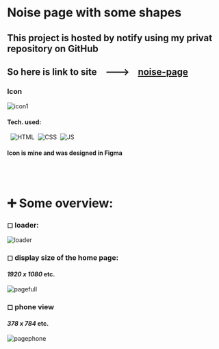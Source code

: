 # Noise page with some shapes
## This project is hosted by notify using my privat repository on GitHub
## So here is link to site &nbsp;&nbsp; ---> &nbsp;&nbsp; **[noise-page](https://noise-page.netlify.app/)**
### Icon 
![icon1](https://github.com/eliya72/PROJECTS/assets/53794805/2ac29e0f-b042-4ec3-8e3f-0fd091c4cfa6)
#### Tech. used:
&nbsp;&nbsp;![HTML](https://img.shields.io/badge/HTML5-E34F26.svg?style=for-the-badge&logo=HTML5&logoColor=white)&nbsp;&nbsp;![CSS](https://img.shields.io/badge/CSS3-1572B6.svg?style=for-the-badge&logo=CSS3&logoColor=white)&nbsp;&nbsp;![JS](https://img.shields.io/badge/JavaScript-F7DF1E.svg?style=for-the-badge&logo=JavaScript&logoColor=black)&nbsp;&nbsp;
#### Icon is mine and was designed in Figma
<br></br>
# ➕ Some overview:
### ◻ loader:
![loader](https://github.com/eliya72/PROJECTS/assets/53794805/74b5eaae-e199-46a6-80fa-970b51b29a90)
### ◻ display size of the home page:
#### *1920 x 1080* etc.
![pagefull](https://github.com/eliya72/PROJECTS/assets/53794805/63fbf7de-5a1b-4131-b04e-cde8dd085841)
### ◻ phone view
#### *378 x 784* etc.
![pagephone](https://github.com/eliya72/PROJECTS/assets/53794805/409f3bf6-7c76-4af2-aa99-5c582b2ad85c)
